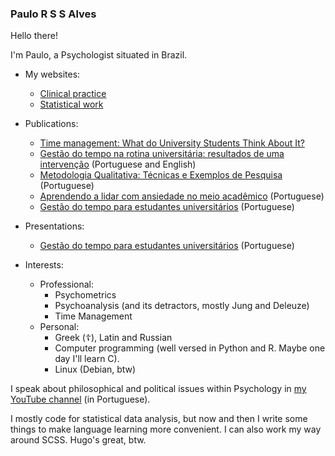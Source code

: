 ### Paulo R S S Alves

Hello there!

I'm Paulo, a Psychologist situated in Brazil.

- My websites:
  - [Clinical practice](https://www.paulorssalves.com.br)
  - [Statistical work](https://academia.paulorssalves.com.br) 

- Publications:
  - [Time management: What do University Students Think About It?](https://www.researchgate.net/publication/372038295_Time_management_what_do_University_students_think_about_it)
  - [Gestão do tempo na rotina universitária: resultados de uma intervenção](https://doi.org/10.22235/cp.v17i2.2845) (Portuguese and English)
  - [Metodologia Qualitativa: Técnicas e Exemplos de Pesquisa](https://www.livrariadavila.com.br/metodologia-qualitativa--tecnicas-e-exemplos-de-pesquisa-821134/p) (Portuguese)
  - [Aprendendo a lidar com ansiedade no meio acadêmico](https://www.researchgate.net/publication/345311858_Aprendendo_a_lidar_com_a_Ansiedade_no_Ambiente_Academico) (Portuguese)
  - [Gestão do tempo para estudantes universitários](https://www.researchgate.net/publication/347116474_Gestao_do_Tempo_para_Estudantes_Universitarios) (Portuguese)
 
- Presentations:
  - [Gestão do tempo para estudantes universitários](https://www.youtube.com/watch?v=tTk3imn5JQc) (Portuguese)

- Interests:
  - Professional:  
    - Psychometrics
    - Psychoanalysis (and its detractors, mostly Jung and Deleuze)
    - Time Management
  - Personal: 
    - Greek (☦️), Latin and Russian
    - Computer programming (well versed in Python and R. Maybe one day I'll learn C).
    - Linux (Debian, btw)
 
I speak about philosophical and political issues within Psychology in [my YouTube channel](https://www.youtube.com/@paulorssalves) (in Portuguese).

I mostly code for statistical data analysis, but now and then I write some things to make language learning more convenient. I can also work my way around SCSS. Hugo's great, btw.
